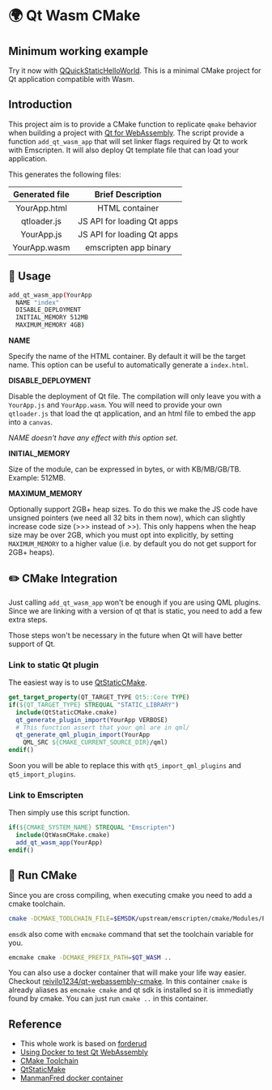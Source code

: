 # 🌍 Qt Wasm CMake

## Minimum working example

Try it now with [QQuickStaticHelloWorld](https://github.com/OlivierLDff/QQuickStaticHelloWorld). This is a minimal CMake project for Qt application compatible with Wasm.

## Introduction

This project aim is to provide a CMake function to replicate `qmake` behavior when building a project with [Qt for WebAssembly](https://doc.qt.io/qt-5/wasm.html). The script provide a function `add_qt_wasm_app` that will set linker flags required by Qt to work with Emscripten. It will also deploy Qt template file that can load your application.

This generates the following files:

| Generated file |     Brief Description      |
| :------------: | :------------------------: |
|  YourApp.html  |       HTML container       |
|  qtloader.js   | JS API for loading Qt apps |
|   YourApp.js   | JS API for loading Qt apps |
|  YourApp.wasm  |   emscripten app binary    |

## 🔧 Usage

```bash
add_qt_wasm_app(YourApp
  NAME "index"
  DISABLE_DEPLOYMENT
  INITIAL_MEMORY 512MB
  MAXIMUM_MEMORY 4GB)
```

**NAME**

Specify the name of the HTML container. By default it will be the target name. This option can be useful to automatically generate a `index.html`.

**DISABLE_DEPLOYMENT**

Disable the deployment of Qt file. The compilation will only leave you with a `YourApp.js` and `YourApp.wasm`. You will need to provide your own `qtloader.js` that load the qt application, and an html file to embed the app into a `canvas`.

*NAME doesn't have any effect with this option set.*

**INITIAL_MEMORY**

Size of the module, can be expressed in bytes, or with KB/MB/GB/TB.
Example: 512MB.

**MAXIMUM_MEMORY**

Optionally support 2GB+ heap sizes. To do this we make the JS code have unsigned pointers (we need all 32 bits in them now), which can slightly increase code size (>>> instead of >>). This only happens when the heap size may be over 2GB, which you must opt into explicitly, by setting `MAXIMUM_MEMORY` to a higher value (i.e. by default you do not get support for 2GB+ heaps).

## ✏️ CMake Integration

Just calling `add_qt_wasm_app` won't be enough if you are using QML plugins. Since we are linking with a version of qt that is static, you need to add a few extra steps.

Those steps won't be necessary in the future when Qt will have better support of Qt.

### Link to static Qt plugin

The easiest way is to use [QtStaticCMake](https://github.com/OlivierLDff/QtStaticCMake).

```cmake
get_target_property(QT_TARGET_TYPE Qt5::Core TYPE)
if(${QT_TARGET_TYPE} STREQUAL "STATIC_LIBRARY")
  include(QtStaticCMake.cmake)
  qt_generate_plugin_import(YourApp VERBOSE)
  # This function assert that your qml are in qml/
  qt_generate_qml_plugin_import(YourApp
    QML_SRC ${CMAKE_CURRENT_SOURCE_DIR}/qml)
endif()
```

Soon you will be able to replace this with `qt5_import_qml_plugins` and `qt5_import_plugins`.

### Link to Emscripten

Then simply use this script function.

```cmake
if(${CMAKE_SYSTEM_NAME} STREQUAL "Emscripten")
  include(QtWasmCMake.cmake)
  add_qt_wasm_app(YourApp)
endif()
```

## 🚀 Run CMake

Since you are cross compiling, when executing cmake you need to add a cmake toolchain.

```bash
cmake -DCMAKE_TOOLCHAIN_FILE=$EMSDK/upstream/emscripten/cmake/Modules/Platform/Emscripten.cmake -DCMAKE_PREFIX_PATH=$QT_WASM ..
```

`emsdk` also come with `emcmake` command that set the toolchain variable for you.

```bash
emcmake cmake -DCMAKE_PREFIX_PATH=$QT_WASM ..
```

You can also use a docker container that will make your life way easier. Checkout [reivilo1234/qt-webassembly-cmake](https://hub.docker.com/r/reivilo1234/qt-webassembly-cmake). In this container `cmake` is already aliases as `emcmake cmake` and qt sdk is installed so it is immediatly found by cmake. You can just run `cmake ..` in this container.

## Reference

* This whole work is based on [forderud](https://github.com/forderud/QtWasm)
* [Using Docker to test Qt WebAssembly](https://blog.qt.io/blog/2019/03/05/using-docker-test-qt-webassembly/)
* [CMake Toolchain](https://github.com/emscripten-core/emscripten/blob/incoming/cmake/Modules/Platform/Emscripten.cmake)
* [QtStaticMake](https://github.com/OlivierLDff/QtStaticCMake)
* [ManmanFred docker container](https://hub.docker.com/r/madmanfred/qt-webassembly)
